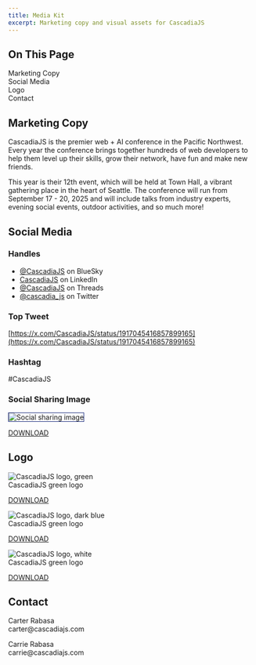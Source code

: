 ```yaml
---
title: Media Kit
excerpt: Marketing copy and visual assets for CascadiaJS
---
```


<div id="toc">
<h2>On This Page</h2>
    <ul>
        <li><a href="#copy">Marketing Copy</a></li>
        <li><a href="#social">Social Media</a></li>
        <li><a href="#logos">Logo</a></li>
        <li><a href="#contact">Contact</a></li>
    </ul>
</div>

<h2 id="copy">Marketing Copy</h2>

<p>CascadiaJS is the premier web + AI conference in the Pacific Northwest. Every year the conference brings together hundreds of web developers to help them level up their skills, grow their network, have fun and make new friends.</p>

<p>This year is their 12th event, which will be held at Town Hall, a vibrant gathering place in the heart of Seattle. The conference will run from September 17 - 20, 2025 and will include talks from industry experts, evening social events, outdoor activities, and so much more!</p>

<h2 id="social">Social Media</h2>

### Handles

* [@CascadiaJS](https://bsky.app/profile/cascadiajs.com) on BlueSky
* [CascadiaJS](https://www.linkedin.com/showcase/cascadiajs/) on LinkedIn
* [@CascadiaJS](https://www.threads.net/@cascadia_js) on Threads
* [@cascadia_js](https://twitter.com/CascadiaJS) on Twitter

### Top Tweet

[https://x.com/CascadiaJS/status/1917045416857899165](https://x.com/CascadiaJS/status/1917045416857899165)

### Hashtag
#CascadiaJS

### Social Sharing Image

<img src="/_public/images/media-kit/social-sharing-general.png" alt="Social sharing image" style="border: 1px solid #112378"><br/>
<div class="cta secondary"><a href="/_public/images/media-kit/social-sharing-general.png">DOWNLOAD</a></div>

<h2 id="logos">Logo</h2>

<p>
<img src="/_public/images/media-kit/mediakit-logo-green.png" alt="CascadiaJS logo, green" style="max-width: 300px;"><br/>
CascadiaJS green logo<br/>
<div class="cta secondary"><a href="/_public/files/media-kit/cascadiajs-logo-green.zip">DOWNLOAD</a></div>
</p>

<p>
<img src="/_public/images/media-kit/mediakit-logo-darkblue.png" alt="CascadiaJS logo, dark blue" style="max-width: 300px;"><br/>
CascadiaJS green logo<br/>
<div class="cta secondary"><a href="/_public/files/media-kit/cascadiajs-logo-darkblue.zip">DOWNLOAD</a></div>
</p>

<p>
<img src="/_public/images/media-kit/mediakit-logo-white.png" alt="CascadiaJS logo, white" style="max-width: 300px;"><br/>
CascadiaJS green logo<br/>
<div class="cta secondary"><a href="/_public/files/media-kit/cascadiajs-logo-white.zip">DOWNLOAD</a></div>
</p>

<h2 id="contact">Contact</h2>
<p>Carter Rabasa<br/>
carter@cascadiajs.com</p>

<p>Carrie Rabasa<br/>
carrie@cascadiajs.com</p>




